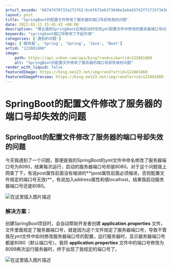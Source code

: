 ```yaml
---
arturl_encode: "68747470733a2f2f62:6c6f672e6373646e2e6e65742f71715f34363438343139302f:61727469636c652f64657461696c732f313232383831383630"
layout: post
title: "SpringBoot的配置文件修改了服务器的端口号却失效的问题"
date: 2022-02-11 15:45:43 +08:00
description: "博主遇到SpringBoot应用启动时忽视yml配置文件中修改的服务器端口号问题，原因是存在默认的a"
keywords: "springboot端口号修改了不起作用"
categories: ['遇到的问题']
tags: ['服务器', 'Spring', 'Spring', 'Java', 'Boot']
artid: "122881860"
image:
    path: https://api.vvhan.com/api/bing?rand=sj&artid=122881860
    alt: "SpringBoot的配置文件修改了服务器的端口号却失效的问题"
render_with_liquid: false
featuredImage: https://bing.ee123.net/img/rand?artid=122881860
featuredImagePreview: https://bing.ee123.net/img/rand?artid=122881860
---
```


# SpringBoot的配置文件修改了服务器的端口号却失效的问题

## SpringBoot的配置文件修改了服务器的端口号却失效的问题

今天我遇到了一个问题，那便是我的SpringBoot的yml文件中命名修改了服务器端口号为8090，结果每次运行，启动的服务器端口号却是8080。对于这个问题我上网查了下，有说post属性前面没有缩进的\*\*(post属性前面必须缩进，否则配置文件规定的端口号无效)\*\*，有说加入address属性和值localhost，结果我启动服务器端口号还是8080。
  
![在这里插入图片描述](https://i-blog.csdnimg.cn/blog_migrate/bbf964c547acf37b1390f128bcf55986.png)

### 解决方案：

创建SpringBoot项目时，会自动帮助开发者创建
**application.properties**
文件，文件里面规定了服务器端口号，就是因为这个文件规定了服务器端口号，导致不管我在yml文件中如何修改服务器端口号的配置，运行服务器时，显示服务器端口号都是8080（默认端口号）。我将
**application.properties**
文件中的端口号修改为8099再次运行服务器时，终于出现了我规定的端口号了。
  
![在这里插入图片描述](https://i-blog.csdnimg.cn/blog_migrate/9e849a74d0fa85799ee9b5cb6015409d.png)